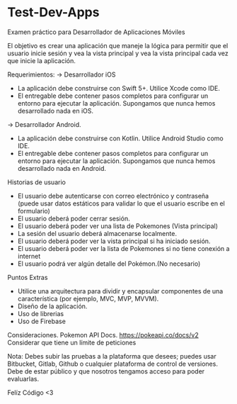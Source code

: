 # Test-Dev-Apps
Examen práctico para Desarrollador de Aplicaciones Móviles

El objetivo es crear una aplicación que maneje la lógica para permitir que el usuario inicie sesión y vea la vista principal y vea la vista principal cada vez que inicie la aplicación.

Requerimientos:
-> Desarrollador iOS 
* La aplicación debe construirse con Swift 5+. Utilice Xcode como IDE. 
* El entregable debe contener pasos completos para configurar un entorno para ejecutar la aplicación. Supongamos que nunca hemos desarrollado nada en iOS.

-> Desarrollador Android.
* La aplicación debe construirse con Kotlin. Utilice Android Studio como IDE. 
* El entregable debe contener pasos completos para configurar un entorno para ejecutar la aplicación. Supongamos que nunca hemos desarrollado nada en Android.

Historias de usuario

* El usuario debe autenticarse con correo electrónico y contraseña (puede usar datos estáticos para validar lo que el usuario escribe en el formulario)
* El usuario deberá poder cerrar sesión.
* El usuario deberá poder ver una lista de Pokemones (Vista principal)
* La sesión del usuario deberá almacenarse localmente.
* El usuario deberá poder ver la vista principal si ha iniciado sesión.
* El usuario deberá poder ver la lista de Pokemones si no tiene conexión a internet
* El usuario podrá ver algún detalle del Pokémon.(No necesario)

Puntos Extras
* Utilice una arquitectura para dividir y encapsular componentes de una característica (por ejemplo, MVC, MVP, MVVM).
* Diseño de la aplicación.
* Uso de librerias
* Uso de Firebase

Consideraciones.
Pokemon API Docs. 
https://pokeapi.co/docs/v2
Considerar que tiene un límite de peticiones


Nota: Debes subir las pruebas a la plataforma que desees; puedes usar Bitbucket, Gitlab, Github o cualquier plataforma de control de versiones. Debe de estar público y que nosotros tengamos acceso para poder evaluarlas.

Felíz Código <3

